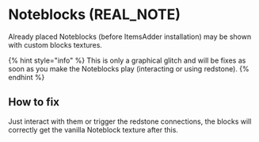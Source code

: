 # Noteblocks (REAL\_NOTE)

Already placed Noteblocks (before ItemsAdder installation) may be shown with custom blocks textures.

{% hint style="info" %}
This is only a graphical glitch and will be fixes as soon as you make the Noteblocks play (interacting or using redstone).
{% endhint %}

## How to fix

Just interact with them or trigger the redstone connections, the blocks will correctly get the vanilla Noteblock texture after this.
